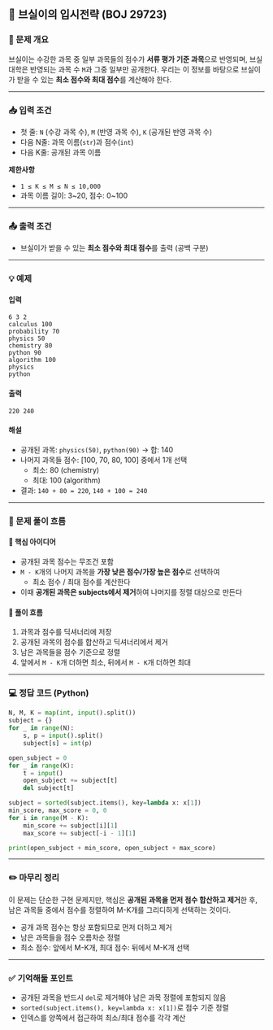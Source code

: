 ## 🏫 브실이의 입시전략 (BOJ 29723)

### 📌 문제 개요

브실이는 수강한 과목 중 일부 과목들의 점수가 **서류 평가 기준 과목**으로 반영되며, 
브실대학은 반영되는 과목 수 `M`과 그중 일부만 공개한다. 
우리는 이 정보를 바탕으로 브실이가 받을 수 있는 **최소 점수와 최대 점수**를 계산해야 한다.

---

### 📥 입력 조건
- 첫 줄: `N` (수강 과목 수), `M` (반영 과목 수), `K` (공개된 반영 과목 수)
- 다음 N줄: 과목 이름(`str`)과 점수(`int`)
- 다음 K줄: 공개된 과목 이름

**제한사항**
- `1 ≤ K ≤ M ≤ N ≤ 10,000`
- 과목 이름 길이: 3~20, 점수: 0~100

---

### 📤 출력 조건
- 브실이가 받을 수 있는 **최소 점수와 최대 점수**를 출력 (공백 구분)

---

### 💡 예제

#### 입력
```
6 3 2
calculus 100
probability 70
physics 50
chemistry 80
python 90
algorithm 100
physics
python
```

#### 출력
```
220 240
```

#### 해설
- 공개된 과목: `physics(50)`, `python(90)` → 합: 140
- 나머지 과목들 점수: [100, 70, 80, 100] 중에서 1개 선택
  - 최소: 80 (chemistry)
  - 최대: 100 (algorithm)
- 결과: `140 + 80 = 220`, `140 + 100 = 240`

---

### 🧠 문제 풀이 흐름

#### 🔹 핵심 아이디어
- 공개된 과목 점수는 무조건 포함
- `M - K`개의 나머지 과목을 **가장 낮은 점수/가장 높은 점수**로 선택하여
  - 최소 점수 / 최대 점수를 계산한다
- 이때 **공개된 과목은 subjects에서 제거**하여 나머지를 정렬 대상으로 만든다

#### 🔹 풀이 흐름
1. 과목과 점수를 딕셔너리에 저장
2. 공개된 과목의 점수를 합산하고 딕셔너리에서 제거
3. 남은 과목들을 점수 기준으로 정렬
4. 앞에서 `M - K`개 더하면 최소, 뒤에서 `M - K`개 더하면 최대

---

### 💻 정답 코드 (Python)

```python
N, M, K = map(int, input().split())
subject = {}
for _ in range(N):
    s, p = input().split()
    subject[s] = int(p)

open_subject = 0
for _ in range(K):
    t = input()
    open_subject += subject[t]
    del subject[t]

subject = sorted(subject.items(), key=lambda x: x[1])
min_score, max_score = 0, 0
for i in range(M - K):
    min_score += subject[i][1]
    max_score += subject[-i - 1][1]

print(open_subject + min_score, open_subject + max_score)
```

---

### ✏️ 마무리 정리

이 문제는 단순한 구현 문제지만, 핵심은 **공개된 과목을 먼저 점수 합산하고 제거**한 후,
남은 과목들 중에서 점수를 정렬하여 M-K개를 그리디하게 선택하는 것이다.

- 공개 과목 점수는 항상 포함되므로 먼저 더하고 제거
- 남은 과목들을 점수 오름차순 정렬
- 최소 점수: 앞에서 M-K개, 최대 점수: 뒤에서 M-K개 선택

---

### ✅ 기억해둘 포인트
- 공개된 과목을 반드시 `del`로 제거해야 남은 과목 정렬에 포함되지 않음
- `sorted(subject.items(), key=lambda x: x[1])`로 점수 기준 정렬
- 인덱스를 양쪽에서 접근하여 최소/최대 점수를 각각 계산
